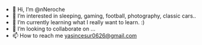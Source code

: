 - 👋 Hi, I’m @nNeroche
- 👀 I’m interested in sleeping, gaming, football, photography, classic cars..
- 🌱 I’m currently learning what I really want to learn. :)
- 💞️ I’m looking to collaborate on ...
- 📫 How to reach me yasincesur0626@gmail.com

<!---
nNeroche/nNeroche is a ✨ special ✨ repository because its `README.md` (this file) appears on your GitHub profile.
You can click the Preview link to take a look at your changes.
--->

